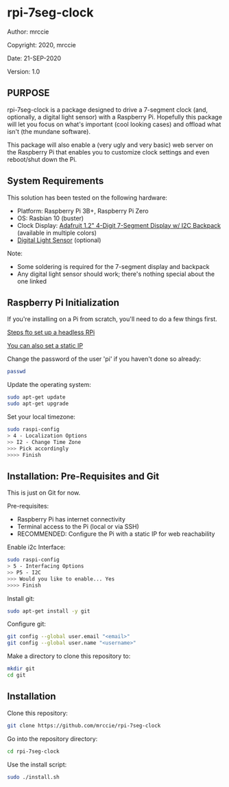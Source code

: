 # rpi-7seg-clock


Author: mrccie

Copyright: 2020, mrccie

Date: 21-SEP-2020

Version: 1.0


## PURPOSE

rpi-7seg-clock is a package designed to drive a 7-segment clock (and, optionally, a digital light sensor) with a Raspberry Pi.  Hopefully this package will let you focus on what's important (cool looking cases) and offload what isn't (the mundane software).

This package will also enable a (very ugly and very basic) web server on the Raspberry Pi that enables you to customize clock settings and even reboot/shut down the Pi.


## System Requirements

This solution has been tested on the following hardware:
- Platform: Raspberry Pi 3B+, Raspberry Pi Zero
- OS: Rasbian 10 (buster)
- Clock Display: [Adafruit 1.2" 4-Digit 7-Segment Display w/ I2C Backpack](https://www.adafruit.com/product/1270) (available in multiple colors)
- [Digital Light Sensor](https://www.amazon.com/gp/product/B00NLA4D4U/ref=ppx_yo_dt_b_asin_title_o02_s01?ie=UTF8&psc=1) (optional)

Note:
- Some soldering is required for the 7-segment display and backpack
- Any digital light sensor should work; there's nothing special about the one linked


## Raspberry Pi Initialization

If you're installing on a Pi from scratch, you'll need to do a few things first.

[Steps fto set up a headless RPi](https://www.tomshardware.com/reviews/raspberry-pi-headless-setup-how-to,6028.html)

[You can also set a static IP](https://electrondust.com/2017/11/25/setting-raspberry-pi-wifi-static-ip-raspbian-stretch-lite/)

Change the password of the user 'pi' if you haven't done so already:
```sh
passwd
```

Update the operating system:
```sh
sudo apt-get update
sudo apt-get upgrade
```

Set your local timezone:
```sh
sudo raspi-config
> 4 - Localization Options
>> I2 - Change Time Zone
>>> Pick accordingly
>>>> Finish
```


## Installation: Pre-Requisites and Git

This is just on Git for now.

Pre-requisites:
- Raspberry Pi has internet connectivity
- Terminal access to the Pi (local or via SSH)
- RECOMMENDED: Configure the Pi with a static IP for web reachability

Enable i2c Interface:
```sh
sudo raspi-config
> 5 - Interfacing Options
>> P5 - I2C
>>> Would you like to enable... Yes
>>>> Finish
```

Install git:
```sh
sudo apt-get install -y git
```

Configure git:
```sh
git config --global user.email "<email>"
git config --global user.name "<username>"
```

Make a directory to clone this repository to:
```sh
mkdir git
cd git
```


## Installation

Clone this repository:
```sh
git clone https://github.com/mrccie/rpi-7seg-clock
```

Go into the repository directory:
```sh
cd rpi-7seg-clock
```

Use the install script:
```sh
sudo ./install.sh
```
